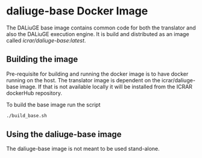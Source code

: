 # daliuge-base Docker Image

The DALiuGE base image contains common code for both the translator and also the DALiuGE execution engine. It is build and distributed as an image called *icrar/daliuge-base:latest*.

## Building the image

Pre-requisite for building and running the docker image is to have docker running on the host. The translator image is dependent on the icrar/daliuge-base image. If that is not available locally it will be installed from the ICRAR dockerHub repository.

To build the base image run the script

```bash
./build_base.sh
```

## Using the daliuge-base image

The daliuge-base image is not meant to be used stand-alone.
